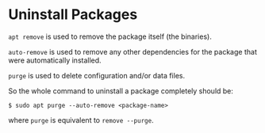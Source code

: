 # Uninstall Packages

`apt remove` is used to remove the package itself (the binaries).

`auto-remove` is used to remove any other dependencies for the package that were automatically installed.

`purge` is used to delete configuration and/or data files.

So the whole command to uninstall a package completely should be:

```console
$ sudo apt purge --auto-remove <package-name>
```

where `purge` is equivalent to `remove --purge`.
